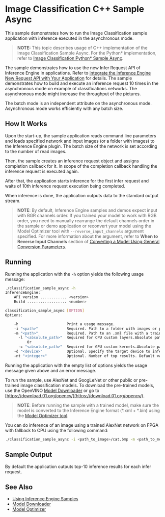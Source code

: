 # Image Classification C++ Sample Async

This sample demonstrates how to run the Image Classification sample application with inference executed in the asynchronous mode.

> **NOTE:** This topic describes usage of C++ implementation of the Image Classification Sample Async. For the Python* implementation, refer to [Image Classification Python* Sample Async](./inference-engine/ie_bridges/python/sample/classification_sample_async/README.md).

The sample demonstrates how to use the new Infer Request API of Inference Engine in applications.
Refer to [Integrate the Inference Engine New Request API with Your Application](./docs/IE_DG/Integrate_with_customer_application_new_API.md) for details.
The sample demonstrates how to build and execute an inference request 10 times in the asynchronous mode on example of classifications networks.
The asynchronous mode might increase the throughput of the pictures.

The batch mode is an independent attribute on the asynchronous mode. Asynchronous mode works efficiently with any batch size.

## How It Works

Upon the start-up, the sample application reads command line parameters and loads specified network and input images (or a
folder with images) to the Inference Engine plugin. The batch size of the network is set according to the number of read images.

Then, the sample creates an inference request object and assigns completion callback for it. In scope of the completion callback
handling the inference request is executed again.

After that, the application starts inference for the first infer request and waits of 10th inference request execution being completed.

When inference is done, the application outputs data to the standard output stream.

> **NOTE**: By default, Inference Engine samples and demos expect input with BGR channels order. If you trained your model to work with RGB order, you need to manually rearrange the default channels order in the sample or demo application or reconvert your model using the Model Optimizer tool with `--reverse_input_channels` argument specified. For more information about the argument, refer to **When to Reverse Input Channels** section of [Converting a Model Using General Conversion Parameters](./docs/MO_DG/prepare_model/convert_model/Converting_Model_General.md).

## Running

Running the application with the `-h` option yields the following usage message:
```sh
./classification_sample_async -h
InferenceEngine:
    API version ............ <version>
    Build .................. <number>

classification_sample_async [OPTION]
Options:

    -h                      Print a usage message.
    -i "<path>"             Required. Path to a folder with images or path to an image files: a .ubyte file for LeNetand a .bmp file for the other networks.
    -m "<path>"             Required. Path to an .xml file with a trained model.
      -l "<absolute_path>"  Required for CPU custom layers.Absolute path to a shared library with the kernels implementation
          Or
      -c "<absolute_path>"  Required for GPU custom kernels.Absolute path to the .xml file with kernels description
    -d "<device>"           Optional. Specify the target device to infer on (the list of available devices is shown below). Default value is CPU. Sample will look for a suitable plugin for device specified.
    -nt "<integer>"         Optional. Number of top results. Default value is 10.
```

Running the application with the empty list of options yields the usage message given above and an error message.

To run the sample, use AlexNet and GoogLeNet or other public or pre-trained image classification models. To download the pre-trained models, use the OpenVINO [Model Downloader](https://github.com/opencv/open_model_zoo/tree/2018/model_downloader) or go to [https://download.01.org/opencv/](https://download.01.org/opencv/).

> **NOTE**: Before running the sample with a trained model, make sure the model is converted to the Inference Engine format (\*.xml + \*.bin) using the [Model Optimizer tool](./docs/MO_DG/Deep_Learning_Model_Optimizer_DevGuide.md).

You can do inference of an image using a trained AlexNet network on FPGA with fallback to CPU using the following command:
```sh
./classification_sample_async -i <path_to_image>/cat.bmp -m <path_to_model>/alexnet_fp32.xml -nt 5 -d HETERO:FPGA,CPU
```

## Sample Output

By default the application outputs top-10 inference results for each infer request.

## See Also
* [Using Inference Engine Samples](./docs/IE_DG/Samples_Overview.md)
* [Model Downloader](https://github.com/opencv/open_model_zoo/tree/2018/model_downloader)
* [Model Optimizer](./docs/MO_DG/Deep_Learning_Model_Optimizer_DevGuide.md)
